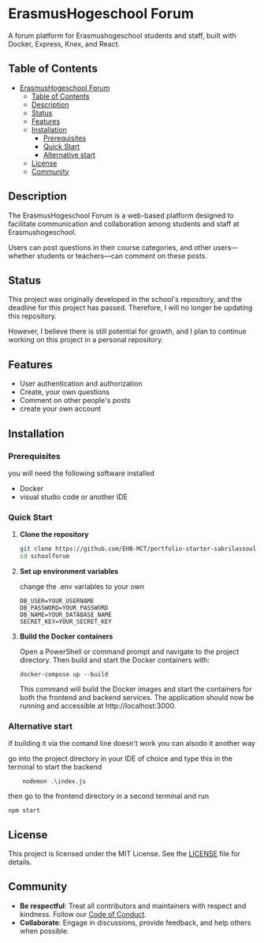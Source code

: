# ErasmusHogeschool Forum

A forum platform for Erasmushogeschool students and staff, built with Docker, Express, Knex, and React.

## Table of Contents

- [ErasmusHogeschool Forum](#erasmushogeschool-forum)
  - [Table of Contents](#table-of-contents)
  - [Description](#description)
  - [Status](#status)
  - [Features](#features)
  - [Installation](#installation)
    - [Prerequisites](#prerequisites)
    - [Quick Start](#quick-start)
    - [Alternative start](#alternative-start)
  - [License](#license)
  - [Community](#community)

## Description

The ErasmusHogeschool Forum is a web-based platform designed to facilitate communication and collaboration among students and staff at Erasmushogeschool.

Users can post questions in their course categories, and other users—whether students or teachers—can comment on these posts.

## Status

This project was originally developed in the school's repository, and the deadline for this project has passed. Therefore, I will no longer be updating this repository.

However, I believe there is still potential for growth, and I plan to continue working on this project in a personal repository.

## Features

- User authentication and authorization
- Create, your own questions
- Comment on other people's posts
- create your own account

## Installation

### Prerequisites

you will need the following software installed

- Docker
- visual studio code or another IDE

### Quick Start

1.  **Clone the repository**

    ```bash
    git clone https://github.com/EHB-MCT/portfolio-starter-sabrilassouli/tree/main
    cd schoolforum
    ```

2.  **Set up environment variables**

    change the .env variables to your own

    ```
    DB_USER=YOUR_USERNAME
    DB_PASSWORD=YOUR_PASSWORD
    DB_NAME=YOUR_DATABASE_NAME
    SECRET_KEY=YOUR_SECRET_KEY
    ```

3.  **Build the Docker containers**

    Open a PowerShell or command prompt and navigate to the project directory. Then build and start the Docker containers with:

        docker-compose up --build

    This command will build the Docker images and start the containers for both the frontend and backend services. The application should now be running and accessible at http://localhost:3000.

### Alternative start

if building it via the comand line doesn't work you can alsodo it another way

go into the project directory in your IDE of choice and type this in the terminal to start the backend

        nodemon .\index.js

then go to the frontend directory in a second terminal and run

    npm start

## License

This project is licensed under the MIT License. See the [LICENSE](LICENSE) file for details.

## Community

- **Be respectful**: Treat all contributors and maintainers with respect and kindness. Follow our [Code of Conduct](CODE_OF_CONDUCT.md).
- **Collaborate**: Engage in discussions, provide feedback, and help others when possible.
